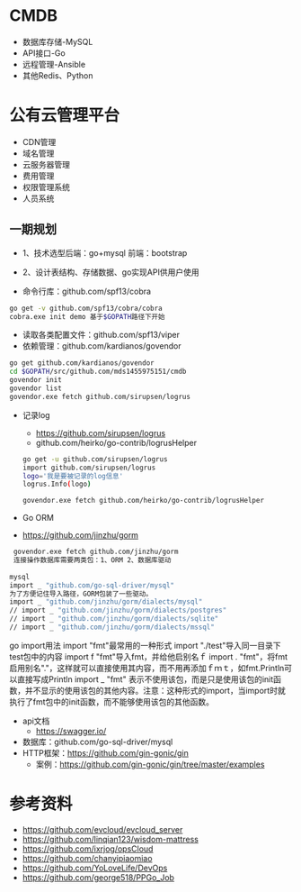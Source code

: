 # CMDB
- 数据库存储-MySQL
- API接口-Go
- 远程管理-Ansible
- 其他Redis、Python

# 公有云管理平台
- CDN管理
- 域名管理
- 云服务器管理
- 费用管理
- 权限管理系统
- 人员系统
## 一期规划
- 1、技术选型后端：go+mysql 前端：bootstrap
- 2、设计表结构、存储数据、go实现API供用户使用

- 命令行库：github.com/spf13/cobra
``` bash
go get -v github.com/spf13/cobra/cobra
cobra.exe init demo 基于$GOPATH路径下开始
```
- 读取各类配置文件：github.com/spf13/viper
- 依赖管理：github.com/kardianos/govendor
``` bash
go get github.com/kardianos/govendor
cd $GOPATH/src/github.com/mds1455975151/cmdb
govendor init
govendor list
govendor.exe fetch github.com/sirupsen/logrus  
```
- 记录log
  - https://github.com/sirupsen/logrus
  - github.com/heirko/go-contrib/logrusHelper

  ``` bash
  go get -u github.com/sirupsen/logrus
  import github.com/sirupsen/logrus
  logo='我是要被记录的log信息'
  logrus.Info(logo)

  govendor.exe fetch github.com/heirko/go-contrib/logrusHelper
  ```
 - Go ORM 
  - https://github.com/jinzhu/gorm
 ``` bash
  govendor.exe fetch github.com/jinzhu/gorm
  连接操作数据库需要两类包：1、ORM 2、数据库驱动
  
mysql 
import _ "github.com/go-sql-driver/mysql"
为了方便记住导入路径，GORM包装了一些驱动。
import _ "github.com/jinzhu/gorm/dialects/mysql"
// import _ "github.com/jinzhu/gorm/dialects/postgres"
// import _ "github.com/jinzhu/gorm/dialects/sqlite"
// import _ "github.com/jinzhu/gorm/dialects/mssql"
 ```
 
go import用法
import "fmt"最常用的一种形式
import "./test"导入同一目录下test包中的内容
import f "fmt"导入fmt，并给他启别名ｆ
import . "fmt"，将fmt启用别名"."，这样就可以直接使用其内容，而不用再添加ｆｍｔ，如fmt.Println可以直接写成Println
import  _ "fmt" 表示不使用该包，而是只是使用该包的init函数，并不显示的使用该包的其他内容。注意：这种形式的import，当import时就执行了fmt包中的init函数，而不能够使用该包的其他函数。
- api文档
  - https://swagger.io/
- 数据库：github.com/go-sql-driver/mysql
- HTTP框架：https://github.com/gin-gonic/gin
  - 案例：https://github.com/gin-gonic/gin/tree/master/examples

# 参考资料
- https://github.com/evcloud/evcloud_server
- https://github.com/linqian123/wisdom-mattress
- https://github.com/ixrjog/opsCloud
- https://github.com/chanyipiaomiao
- https://github.com/YoLoveLife/DevOps
- https://github.com/george518/PPGo_Job
